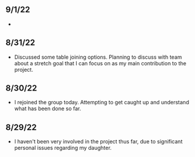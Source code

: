 

## 9/1/22
* 

## 8/31/22
* Discussed some table joining options. Planning to discuss with team about a stretch goal that I can focus on as my main contribution to the project.

## 8/30/22
* I rejoined the group today. Attempting to get caught up and understand what has been done so far.

## 8/29/22
* I haven't been very involved in the project thus far, due to significant personal issues regarding my daughter.